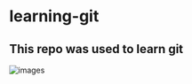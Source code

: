 # learning-git

## This repo was used to learn git 

![images](https://user-images.githubusercontent.com/85035022/120405390-bc59de80-c348-11eb-972f-a3c0703d6ee6.jpeg)

